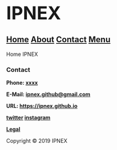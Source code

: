 <p><b><font size="7">IPNEX</font></b></p>

## <a href="https://ipnex.github.io/">Home</a>  <a href="https://ipnex.github.io/about">About</a>  <a href="https://ipnex.github.io/contact">Contact</a>  <a href="https://ipnex.github.io/menu">Menu</a>

Home IPNEX</h3>
<h3 id="contact">Contact</h3>
<p><strong>Phone: <a href="tel:xxxx">xxxx</a></strong></p>

<p><strong>E-Mail: <a href="https://ipnex.github@gmail.com">ipnex.github@gmail.com</a></strong></p>

<p><strong>URL: <a href="https://ipnex.github.io">https://ipnex.github.io</a></strong></p>

<p><strong><a href="https://twitter.com/ipnex">twitter</a>  <a href="https://www.instagram.com/ipnex">instagram</a></strong></p>

<p><strong><a href="https://ipnex.github.io/legal">Legal</a></strong></p>

<p>Copyright © 2019 IPNEX</p>

